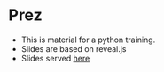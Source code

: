 # Prez
* This is material for a python training.
* Slides are based on reveal.js
* Slides served [here](http://derivationbud..github.io/prez)
